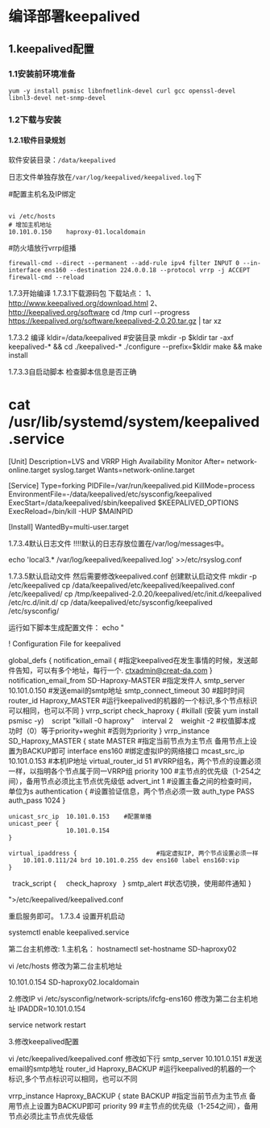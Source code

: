 # 编译部署keepalived

## 1.keepalived配置

### 1.1安装前环境准备
`yum -y install psmisc libnfnetlink-devel curl gcc openssl-devel libnl3-devel net-snmp-devel`

### 1.2下载与安装
#### 1.2.1软件目录规划

软件安装目录：`/data/keepalived`

日志文件单独存放在`/var/log/keepalived/keepalived.log`下

#配置主机名及IP绑定

```hostnamectl set-hostname haproxy-01

vi /etc/hosts
# 增加主机地址
10.101.0.150    haproxy-01.localdomain
```

#防火墙放行vrrp组播
```
firewall-cmd --direct --permanent --add-rule ipv4 filter INPUT 0 --in-interface ens160 --destination 224.0.0.18 --protocol vrrp -j ACCEPT
firewall-cmd --reload
```

1.7.3开始编译
1.7.3.1下载源码包
 下载站点：
 1、http://www.keepalived.org/download.html
 2、http://keepalived.org/software
 cd /tmp
 curl --progress https://keepalived.org/software/keepalived-2.0.20.tar.gz | tar xz

1.7.3.2 编译
kldir=/data/keepalived #安装目录
mkdir -p $kldir
tar -axf keepalived-* && cd ./keepalived-*
./configure  --prefix=$kldir
make && make install


1.7.3.3自启动脚本
检查脚本信息是否正确
# cat /usr/lib/systemd/system/keepalived.service 
[Unit]
Description=LVS and VRRP High Availability Monitor
After= network-online.target syslog.target
Wants=network-online.target

[Service]
Type=forking
PIDFile=/var/run/keepalived.pid
KillMode=process
EnvironmentFile=-/data/keepalived/etc/sysconfig/keepalived
ExecStart=/data/keepalived/sbin/keepalived $KEEPALIVED_OPTIONS
ExecReload=/bin/kill -HUP $MAINPID

[Install]
WantedBy=multi-user.target

1.7.3.4默认日志文件
!!!!默认的日志存放位置在/var/log/messages中。

echo 'local3.* /var/log/keepalived/keepalived.log' >>/etc/rsyslog.conf                             

1.7.3.5默认启动文件
然后需要修改keepalived.conf
创建默认启动文件
mkdir -p /etc/keepalived
cp /data/keepalived/etc/keepalived/keepalived.conf  /etc/keepalived/
cp /tmp/keepalived-2.0.20/keepalived/etc/init.d/keepalived  /etc/rc.d/init.d/
cp /data/keepalived/etc/sysconfig/keepalived  /etc/sysconfig/

运行如下脚本生成配置文件：
echo "
 
! Configuration File for keepalived

global_defs {
   notification_email {                    #指定keepalived在发生事情的时候，发送邮件告知，可以有多个地址，每行一个.
     ctxadmin@creat-da.com
   }
   notification_email_from SD-Haproxy-MASTER   #指定发件人
   smtp_server 10.101.0.150     #发送email的smtp地址
   smtp_connect_timeout 30       #超时时间
   router_id Haproxy_MASTER      #运行keepalived的机器的一个标识,多个节点标识可以相同，也可以不同
}
vrrp_script check_haproxy {        #killall (安装 yum install psmisc -y)
   script "killall -0 haproxy"
   interval 2
   weighit -2                        #权值脚本成功时（0）等于priority+weghit #否则为priority
   }
vrrp_instance  SD_Haproxy_MASTER {
    state MASTER                    #指定当前节点为主节点 备用节点上设置为BACKUP即可
    interface ens160                #绑定虚拟IP的网络接口
    mcast_src_ip 10.101.0.153       #本机IP地址 
	virtual_router_id 51            #VRRP组名，两个节点的设置必须一样，以指明各个节点属于同一VRRP组
    priority 100                    #主节点的优先级（1-254之间），备用节点必须比主节点优先级低
    advert_int 1                    #设置主备之间的检查时间，单位为s
    authentication {                #设置验证信息，两个节点必须一致
        auth_type PASS
        auth_pass 1024
    }

    unicast_src_ip  10.101.0.153	#配置单播
    unicast_peer {
                    10.101.0.154
    }

    virtual_ipaddress {                      #指定虚拟IP, 两个节点设置必须一样
        10.101.0.111/24 brd 10.101.0.255 dev ens160 label ens160:vip
    }
    track_script {
    check_haproxy
    }
    smtp_alert            #状态切换，使用邮件通知
}

">/etc/keepalived/keepalived.conf
 
重启服务即可。
1.7.3.4 设置开机启动

systemctl enable keepalived.service 




第二台主机修改:
1.主机名：
hostnamectl set-hostname SD-haproxy02

vi /etc/hosts
修改为第二台主机地址

10.101.0.154    SD-haproxy02.localdomain

2.修改IP
vi  /etc/sysconfig/network-scripts/ifcfg-ens160
修改为第二台主机地址
IPADDR=10.101.0.154

service network restart

3.修改keepalived配置

vi /etc/keepalived/keepalived.conf
修改如下行
   smtp_server 10.101.0.151				#发送email的smtp地址
   router_id  Haproxy_BACKUP			#运行keepalived的机器的一个标识,多个节点标识可以相同，也可以不同

vrrp_instance Haproxy_BACKUP {
    state BACKUP					#指定当前节点为主节点 备用节点上设置为BACKUP即可
    priority 99					#主节点的优先级（1-254之间），备用节点必须比主节点优先级低
	





